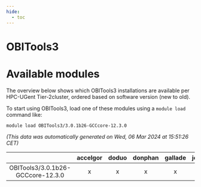```yaml
---
hide:
  - toc
---
```


OBITools3
=========

# Available modules


The overview below shows which OBITools3 installations are available per HPC-UGent Tier-2cluster, ordered based on software version (new to old).

To start using OBITools3, load one of these modules using a `module load` command like:

```shell
module load OBITools3/3.0.1b26-GCCcore-12.3.0
```

*(This data was automatically generated on Wed, 06 Mar 2024 at 15:51:26 CET)*  

| |accelgor|doduo|donphan|gallade|joltik|skitty|
| :---: | :---: | :---: | :---: | :---: | :---: | :---: |
|OBITools3/3.0.1b26-GCCcore-12.3.0|x|x|x|x|x|x|
